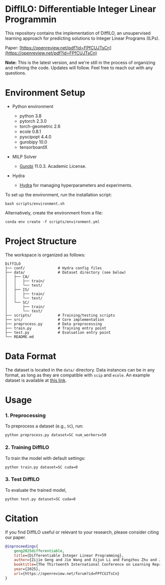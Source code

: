 # DiffILO: Differentiable Integer Linear Programmin
This repository contains the implementation of DiffILO, an unsupervised learning approach for predicting solutions to Integer Linear Programs (ILPs).

Paper: [https://openreview.net/pdf?id=FPfCUJTsCn](https://openreview.net/pdf?id=FPfCUJTsCn)

**Note:** This is the latest version, and we're still in the process of organizing and refining the code. Updates will follow. Feel free to reach out with any questions.

# Environment Setup
- Python environment
    - python 3.8
    - pytorch 2.3.0
    - torch-geometric 2.6
    - ecole 0.8.1
    - pyscipopt 4.4.0
    - gurobipy 10.0
    - tensorboardX

- MILP Solver
    - [Gurobi](https://www.gurobi.com/) 11.0.3. Academic License.

- Hydra
    - [Hydra](https://hydra.cc/docs/intro/) for managing hyperparameters and experiments.

To set up the environment, run the installation script:
```
bash scripts/environment.sh
```
Alternatively, create the environment from a file:
```
conda env create -f scripts/environment.yml
```

# Project Structure
The workspace is organized as follows:

```
DiffILO
├── conf/               # Hydra config files
├── data/               # Dataset directory (see below)
│   ├── CA/
│   │   ├── train/
│   │   └── test/
│   ├── IS/
│   │   ├── train/
│   │   └── test/
│   └── SC/
│       ├── train/
│       └── test/
├── scripts/            # Training/testing scripts
├── src/                # Core implementation
├── preprocess.py       # Data preprocessing
├── train.py            # Training entry point
├── test.py             # Evaluation entry point
└── README.md

```

# Data Format
The dataset is located in the `data/` directory. Data instances can be in any format, as long as they are compatible with `scip` and `ecole`. An example dataset is available at [this link](https://drive.google.com/drive/folders/1G9icDM_UVld8tY9tabU4WFGYJq_vtYk5?usp=sharing).

# Usage
### 1. Preprocessing
To preprocess a dataset (e.g., `SC`), run:
```
python preprocess.py dataset=SC num_workers=50
```

### 2. Training DiffILO
To train the model with default settings:
```
python train.py dataset=SC cuda=0
```

### 3. Test DiffILO
To evaluate the trained model,
```
python test.py dataset=SC cuda=0
```

# Citation
If you find DiffILO useful or relevant to your research, please consider citing our paper.

```bibtex
@inproceedings{
    geng2025differentiable,
    title={Differentiable Integer Linear Programming},
    author={Zijie Geng and Jie Wang and Xijun Li and Fangzhou Zhu and Jianye HAO and Bin Li and Feng Wu},
    booktitle={The Thirteenth International Conference on Learning Representations},
    year={2025},
    url={https://openreview.net/forum?id=FPfCUJTsCn}
}
```
